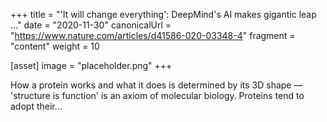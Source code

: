 +++
title = "'It will change everything': DeepMind's AI makes gigantic leap ..."
date = "2020-11-30"
canonicalUrl = "https://www.nature.com/articles/d41586-020-03348-4"
fragment = "content"
weight = 10

[asset]
    image = "placeholder.png"
+++

How a protein works and what it does is determined by its 3D shape — 
'structure is function' is an axiom of molecular biology. Proteins tend to 
adopt their...
